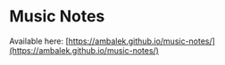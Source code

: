 # Music Notes

Available here: [https://ambalek.github.io/music-notes/](https://ambalek.github.io/music-notes/)
